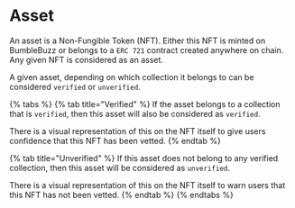 # Asset

An asset is a Non-Fungible Token (NFT). Either this NFT is minted on BumbleBuzz or belongs to a `ERC 721` contract created anywhere on chain. Any given NFT is considered as an asset.

A given asset, depending on which collection it belongs to can be considered `verified` or `unverified`.&#x20;

{% tabs %}
{% tab title="Verified" %}
If the asset belongs to a collection that is `verified`, then this asset will also be considered as `verified`.&#x20;

There is a visual representation of this on the NFT itself to give users confidence that this NFT has been vetted.
{% endtab %}

{% tab title="Unverified" %}
If this asset does not belong to any verified collection, then this asset will be considered as `unverified`.

There is a visual representation of this on the NFT itself to warn users that this NFT has not been vetted.
{% endtab %}
{% endtabs %}
